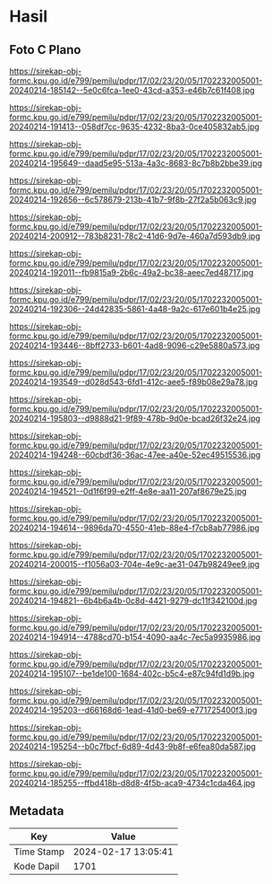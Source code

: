 # Hasil

## Foto C Plano

https://sirekap-obj-formc.kpu.go.id/e799/pemilu/pdpr/17/02/23/20/05/1702232005001-20240214-185142--5e0c6fca-1ee0-43cd-a353-e46b7c61f408.jpg

https://sirekap-obj-formc.kpu.go.id/e799/pemilu/pdpr/17/02/23/20/05/1702232005001-20240214-191413--058df7cc-9635-4232-8ba3-0ce405832ab5.jpg

https://sirekap-obj-formc.kpu.go.id/e799/pemilu/pdpr/17/02/23/20/05/1702232005001-20240214-195649--daad5e95-513a-4a3c-8683-8c7b8b2bbe39.jpg

https://sirekap-obj-formc.kpu.go.id/e799/pemilu/pdpr/17/02/23/20/05/1702232005001-20240214-192656--6c578679-213b-41b7-9f8b-27f2a5b063c9.jpg

https://sirekap-obj-formc.kpu.go.id/e799/pemilu/pdpr/17/02/23/20/05/1702232005001-20240214-200912--783b8231-78c2-41d6-9d7e-460a7d593db9.jpg

https://sirekap-obj-formc.kpu.go.id/e799/pemilu/pdpr/17/02/23/20/05/1702232005001-20240214-192011--fb9815a9-2b6c-49a2-bc38-aeec7ed48717.jpg

https://sirekap-obj-formc.kpu.go.id/e799/pemilu/pdpr/17/02/23/20/05/1702232005001-20240214-192306--24d42835-5861-4a48-9a2c-617e601b4e25.jpg

https://sirekap-obj-formc.kpu.go.id/e799/pemilu/pdpr/17/02/23/20/05/1702232005001-20240214-193446--8bff2733-b601-4ad8-9096-c29e5880a573.jpg

https://sirekap-obj-formc.kpu.go.id/e799/pemilu/pdpr/17/02/23/20/05/1702232005001-20240214-193549--d028d543-6fd1-412c-aee5-f89b08e29a78.jpg

https://sirekap-obj-formc.kpu.go.id/e799/pemilu/pdpr/17/02/23/20/05/1702232005001-20240214-195803--d9888d21-9f89-478b-9d0e-bcad26f32e24.jpg

https://sirekap-obj-formc.kpu.go.id/e799/pemilu/pdpr/17/02/23/20/05/1702232005001-20240214-194248--60cbdf36-36ac-47ee-a40e-52ec49515536.jpg

https://sirekap-obj-formc.kpu.go.id/e799/pemilu/pdpr/17/02/23/20/05/1702232005001-20240214-194521--0d1f6f99-e2ff-4e8e-aa11-207af8679e25.jpg

https://sirekap-obj-formc.kpu.go.id/e799/pemilu/pdpr/17/02/23/20/05/1702232005001-20240214-194614--9896da70-4550-41eb-88e4-f7cb8ab77986.jpg

https://sirekap-obj-formc.kpu.go.id/e799/pemilu/pdpr/17/02/23/20/05/1702232005001-20240214-200015--f1056a03-704e-4e9c-ae31-047b98249ee9.jpg

https://sirekap-obj-formc.kpu.go.id/e799/pemilu/pdpr/17/02/23/20/05/1702232005001-20240214-194821--6b4b6a4b-0c8d-4421-9279-dc11f342100d.jpg

https://sirekap-obj-formc.kpu.go.id/e799/pemilu/pdpr/17/02/23/20/05/1702232005001-20240214-194914--4788cd70-b154-4090-aa4c-7ec5a9935986.jpg

https://sirekap-obj-formc.kpu.go.id/e799/pemilu/pdpr/17/02/23/20/05/1702232005001-20240214-195107--be1de100-1684-402c-b5c4-e87c94fd1d9b.jpg

https://sirekap-obj-formc.kpu.go.id/e799/pemilu/pdpr/17/02/23/20/05/1702232005001-20240214-195203--d66168d6-1ead-41d0-be69-e771725400f3.jpg

https://sirekap-obj-formc.kpu.go.id/e799/pemilu/pdpr/17/02/23/20/05/1702232005001-20240214-195254--b0c7fbcf-6d89-4d43-9b8f-e6fea80da587.jpg

https://sirekap-obj-formc.kpu.go.id/e799/pemilu/pdpr/17/02/23/20/05/1702232005001-20240214-185255--ffbd418b-d8d8-4f5b-aca9-4734c1cda464.jpg


## Metadata

| Key        | Value               |
| ---------- | ------------------- |
| Time Stamp | 2024-02-17 13:05:41 |
| Kode Dapil | 1701                |



